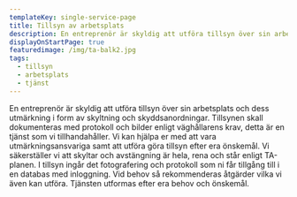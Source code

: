 ```yaml
---
templateKey: single-service-page
title: Tillsyn av arbetsplats
description: En entreprenör är skyldig att utföra tillsyn över sin arbetsplats och dess utmärkning i form av skyltning och skyddsanordningar. Tillsynen skall dokumenteras med protokoll och bilder enligt väghållarens krav.
displayOnStartPage: true
featuredimage: /img/ta-balk2.jpg
tags:
  - tillsyn
  - arbetsplats
  - tjänst
---
```

En entreprenör är skyldig att utföra tillsyn över sin arbetsplats och dess utmärkning i form av skyltning och skyddsanordningar. Tillsynen skall dokumenteras med protokoll och bilder enligt väghållarens krav, detta är en tjänst som vi tillhandahåller. Vi kan hjälpa er med att vara utmärkningsansvariga samt att utföra göra tillsyn efter era önskemål. Vi säkerställer vi att skyltar och avstängning är hela, rena och står enligt TA-planen. I tillsyn ingår det fotografering och protokoll som ni får tillgång till i en databas med inloggning. Vid behov så rekommenderas åtgärder vilka vi även kan utföra. Tjänsten utformas efter era behov och önskemål.